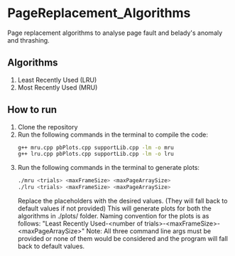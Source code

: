 # PageReplacement_Algorithms
Page replacement algorithms to analyse page fault and belady's anomaly and thrashing.

## Algorithms
1. Least Recently Used (LRU)
2. Most Recently Used (MRU)

## How to run
1. Clone the repository
2. Run the following commands in the terminal to compile the code:
    ```bash
    g++ mru.cpp pbPlots.cpp supportLib.cpp -lm -o mru
    g++ lru.cpp pbPlots.cpp supportLib.cpp -lm -o lru
    ```
3. Run the following commands in the terminal to generate plots:
    ```bash
    ./mru <trials> <maxFrameSize> <maxPageArraySize>
    ./lru <trials> <maxFrameSize> <maxPageArraySize>
    ```
    Replace the placeholders with the desired values. (They will fall back to default values if not provided)
    This will generate plots for both the algorithms in ./plots/ folder.
    Naming convention for the plots is as follows:
    "Least Recently Used-\<number of trials\>-\<maxFrameSize\>-\<maxPageArraySize\>"
Note: All three command line args must be provided or none of them would be considered and the program will fall back to default values.

